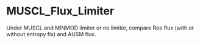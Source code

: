 # MUSCL_Flux_Limiter
Under MUSCL and MINMOD limiter or no limiter, compare Roe flux (with or without entropy fix) and AUSM flux.
